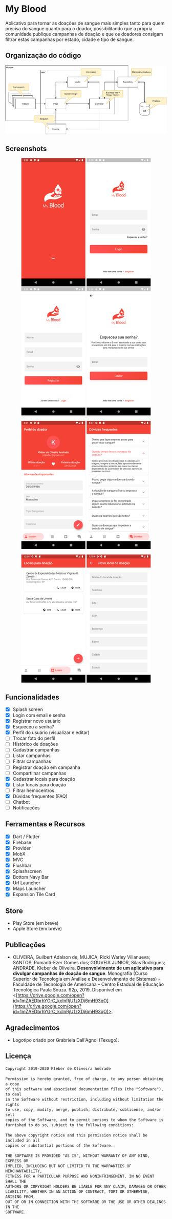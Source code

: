 # My Blood

Aplicativo para tornar as doações de sangue mais simples tanto para quem precisa do sangue quanto para o doador, possibilitando que a própria comunidade publique campanhas de doação e que os doadores consigam filtrar estas campanhas por estado, cidade e tipo de sangue.

## Organização do código

<p align="center">
    <img src="https://github.com/kleberandrade/my-blood-flutter/blob/master/figures/structure.png" width="800"/>
</p>

## Screenshots

<p align="center">
    <img src="https://github.com/kleberandrade/my-blood-flutter/blob/master/figures/splash.png" width="200"/>
    <img src="https://github.com/kleberandrade/my-blood-flutter/blob/master/figures/login.png" width="200"/>
    <img src="https://github.com/kleberandrade/my-blood-flutter/blob/master/figures/register.png" width="200"/>
    <img src="https://github.com/kleberandrade/my-blood-flutter/blob/master/figures/forget.png" width="200"/>
</p>

<p align="center">
    <img src="https://github.com/kleberandrade/my-blood-flutter/blob/master/figures/profile.png" width="200"/>
    <img src="https://github.com/kleberandrade/my-blood-flutter/blob/master/figures/faq.png" width="200"/>
</p>

<p align="center">
    <img src="https://github.com/kleberandrade/my-blood-flutter/blob/master/figures/location_list.png" width="200"/>
    <img src="https://github.com/kleberandrade/my-blood-flutter/blob/master/figures/location_edit.png" width="200"/>
</p>

## Funcionalidades

-   [x] Splash screen
-   [x] Login com email e senha
-   [x] Registrar novo usuário
-   [x] Esqueceu a senha?
-   [x] Perfil do usuário (visualizar e editar)
-   [ ] Trocar foto do perfil
-   [ ] Histórico de doações
-   [ ] Cadastrar campanhas
-   [ ] Listar campanhas
-   [ ] Filtrar campanhas
-   [ ] Registrar doação em campanha
-   [ ] Compartilhar campanhas
-   [x] Cadastrar locais para doação
-   [x] Listar locais para doação
-   [ ] Filtrar hemocentros
-   [x] Dúvidas frequentes (FAQ)
-   [ ] Chatbot
-   [ ] Notificações

## Ferramentas e Recursos

-   [x] Dart / Flutter
-   [x] Firebase
-   [x] Provider
-   [x] MobX
-   [x] MVC
-   [x] Flushbar
-   [x] Splashscreen
-   [x] Bottom Navy Bar
-   [x] Url Launcher
-   [x] Maps Launcher
-   [x] Expansion Tile Card

## Store

-   Play Store (em breve)
-   Apple Store (em breve)

## Publicações

-   OLIVEIRA, Guilbert Adalson de, MUJICA, Ricki Warley Villanueva; SANTOS, Romanti-Ezer Gomes dos; GOUVEIA JUNIOR, Silas Rodrigues; ANDRADE, Kleber de Oliveira. **Desenvolvimento de um aplicativo para divulgar campanhas de doação de sangue**. Monografia (Curso Superior de Tecnologia em Análise e Desenvolvimento de Sistemas) - Faculdade de Tecnologia de Americana – Centro Estadual de Educação Tecnológica Paula Souza. 92p, 2019. Disponível em <[https://drive.google.com/open?id=1mZAEDbrhYGrC_kcInRjU1zXDi6mH93qO](https://drive.google.com/open?id=1mZAEDbrhYGrC_kcInRjU1zXDi6mH93qO)>.

## Agradecimentos

-   Logotipo criado por Grabriela Dall'Agnol (Texugo).

## Licença

    Copyright 2019-2020 Kleber de Oliveira Andrade
    
    Permission is hereby granted, free of charge, to any person obtaining a copy
    of this software and associated documentation files (the "Software"), to deal
    in the Software without restriction, including without limitation the rights
    to use, copy, modify, merge, publish, distribute, sublicense, and/or sell
    copies of the Software, and to permit persons to whom the Software is
    furnished to do so, subject to the following conditions:
    
    The above copyright notice and this permission notice shall be included in all
    copies or substantial portions of the Software.
    
    THE SOFTWARE IS PROVIDED "AS IS", WITHOUT WARRANTY OF ANY KIND, EXPRESS OR
    IMPLIED, INCLUDING BUT NOT LIMITED TO THE WARRANTIES OF MERCHANTABILITY,
    FITNESS FOR A PARTICULAR PURPOSE AND NONINFRINGEMENT. IN NO EVENT SHALL THE
    AUTHORS OR COPYRIGHT HOLDERS BE LIABLE FOR ANY CLAIM, DAMAGES OR OTHER
    LIABILITY, WHETHER IN AN ACTION OF CONTRACT, TORT OR OTHERWISE, ARISING FROM,
    OUT OF OR IN CONNECTION WITH THE SOFTWARE OR THE USE OR OTHER DEALINGS IN THE
    SOFTWARE.
